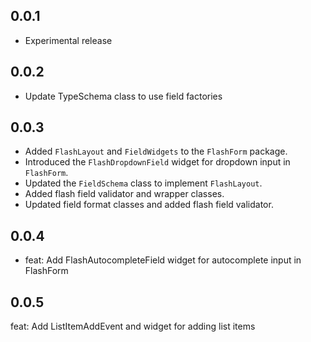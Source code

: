 ## 0.0.1

* Experimental release


## 0.0.2

* Update TypeSchema class to use field factories

## 0.0.3

* Added `FlashLayout` and `FieldWidgets` to the `FlashForm` package.
* Introduced the `FlashDropdownField` widget for dropdown input in `FlashForm`.
* Updated the `FieldSchema` class to implement `FlashLayout`.
* Added flash field validator and wrapper classes.
* Updated field format classes and added flash field validator.

## 0.0.4
* feat: Add FlashAutocompleteField widget for autocomplete input in FlashForm

## 0.0.5
feat: Add ListItemAddEvent and widget for adding list items
